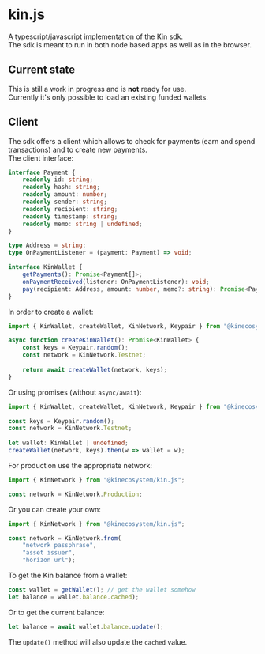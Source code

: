 # kin.js

A typescript/javascript implementation of the Kin sdk.  
The sdk is meant to run in both node based apps as well as in the browser.

## Current state
This is still a work in progress and is **not** ready for use.  
Currently it's only possible to load an existing funded wallets.

## Client
The sdk offers a client which allows to check for payments (earn and spend transactions) and 
to create new payments.  
The client interface:
```typescript
interface Payment {
	readonly id: string;
	readonly hash: string;
	readonly amount: number;
	readonly sender: string;
	readonly recipient: string;
	readonly timestamp: string;
	readonly memo: string | undefined;
}

type Address = string;
type OnPaymentListener = (payment: Payment) => void;

interface KinWallet {
	getPayments(): Promise<Payment[]>;
	onPaymentReceived(listener: OnPaymentListener): void;
	pay(recipient: Address, amount: number, memo?: string): Promise<Payment>;
}
```

In order to create a wallet:
```typescript
import { KinWallet, createWallet, KinNetwork, Keypair } from "@kinecosystem/kin.js";

async function createKinWallet(): Promise<KinWallet> {
	const keys = Keypair.random();
	const network = KinNetwork.Testnet;
	
	return await createWallet(network, keys);
}
```

Or using promises (without `async/await`):
```typescript
import { KinWallet, createWallet, KinNetwork, Keypair } from "@kinecosystem/kin.js";

const keys = Keypair.random();
const network = KinNetwork.Testnet;
	
let wallet: KinWallet | undefined;
createWallet(network, keys).then(w => wallet = w);
```

For production use the appropriate network:
```typescript
import { KinNetwork } from "@kinecosystem/kin.js";

const network = KinNetwork.Production;
```

Or you can create your own:
```typescript
import { KinNetwork } from "@kinecosystem/kin.js";

const network = KinNetwork.from(
	"network passphrase",
	"asset issuer",
	"horizon url");
```

To get the Kin balance from a wallet:
```typescript
const wallet = getWallet(); // get the wallet somehow
let balance = wallet.balance.cached);
```

Or to get the current balance:
```typescript
let balance = await wallet.balance.update();
```
The `update()` method will also update the `cached` value.